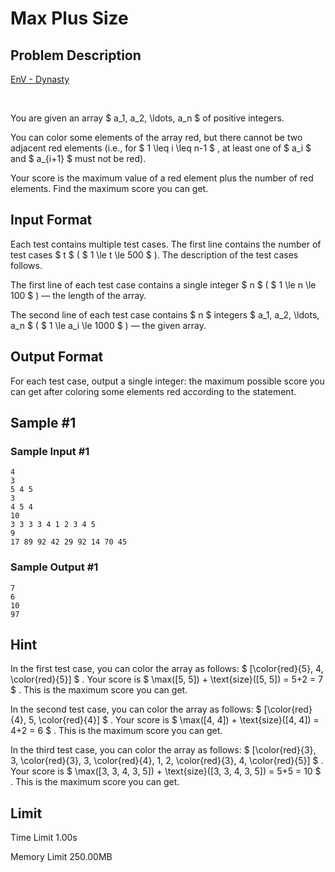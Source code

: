 # Max Plus Size

## Problem Description

[EnV - Dynasty](https://soundcloud.com/envyofficial/env-dynasty)

⠀



You are given an array $ a_1, a_2, \ldots, a_n $ of positive integers.

You can color some elements of the array red, but there cannot be two adjacent red elements (i.e., for $ 1 \leq i \leq n-1 $ , at least one of $ a_i $ and $ a_{i+1} $ must not be red).

Your score is the maximum value of a red element plus the number of red elements. Find the maximum score you can get.

## Input Format

Each test contains multiple test cases. The first line contains the number of test cases $ t $ ( $ 1 \le t \le 500 $ ). The description of the test cases follows.

The first line of each test case contains a single integer $ n $ ( $ 1 \le n \le 100 $ ) — the length of the array.

The second line of each test case contains $ n $ integers $ a_1, a_2, \ldots, a_n $ ( $ 1 \le a_i \le 1000 $ ) — the given array.

## Output Format

For each test case, output a single integer: the maximum possible score you can get after coloring some elements red according to the statement.

## Sample #1

### Sample Input #1

```
4
3
5 4 5
3
4 5 4
10
3 3 3 3 4 1 2 3 4 5
9
17 89 92 42 29 92 14 70 45
```

### Sample Output #1

```
7
6
10
97
```

## Hint

In the first test case, you can color the array as follows: $ [\color{red}{5}, 4, \color{red}{5}] $ . Your score is $ \max([5, 5]) + \text{size}([5, 5]) = 5+2 = 7 $ . This is the maximum score you can get.

In the second test case, you can color the array as follows: $ [\color{red}{4}, 5, \color{red}{4}] $ . Your score is $ \max([4, 4]) + \text{size}([4, 4]) = 4+2 = 6 $ . This is the maximum score you can get.

In the third test case, you can color the array as follows: $ [\color{red}{3}, 3, \color{red}{3}, 3, \color{red}{4}, 1, 2, \color{red}{3}, 4, \color{red}{5}] $ . Your score is $ \max([3, 3, 4, 3, 5]) + \text{size}([3, 3, 4, 3, 5]) = 5+5 = 10 $ . This is the maximum score you can get.

## Limit



Time Limit
1.00s

Memory Limit
250.00MB